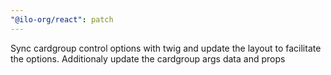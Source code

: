 ```yaml
---
"@ilo-org/react": patch
---
```


Sync cardgroup control options with twig and update the layout to facilitate the options. Additionaly update the cardgroup args data and props
